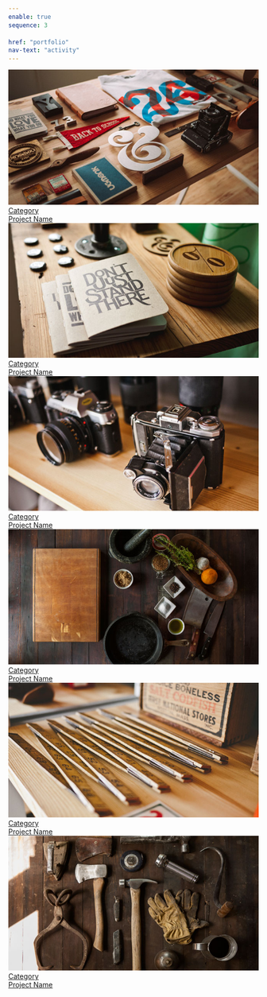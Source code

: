 ```yaml
---
enable: true
sequence: 3

href: "portfolio"
nav-text: "activity"
---
```


<section class="p-0" id="portfolio">
    <div class="container-fluid p-0">
        <div class="row no-gutters popup-gallery">
            <div class="col-lg-4 col-sm-6">
                <a class="portfolio-box" href="img/portfolio/fullsize/1.jpg">
                    <img class="img-fluid" src="img/portfolio/thumbnails/1.jpg" alt="">
                    <div class="portfolio-box-caption">
                        <div class="portfolio-box-caption-content">
                            <div class="project-category text-faded">
                                Category
                            </div>
                            <div class="project-name">
                                Project Name
                            </div>
                        </div>
                    </div>
                </a>
            </div>
            <div class="col-lg-4 col-sm-6">
                <a class="portfolio-box" href="img/portfolio/fullsize/2.jpg">
                    <img class="img-fluid" src="img/portfolio/thumbnails/2.jpg" alt="">
                    <div class="portfolio-box-caption">
                        <div class="portfolio-box-caption-content">
                            <div class="project-category text-faded">
                                Category
                            </div>
                            <div class="project-name">
                                Project Name
                            </div>
                        </div>
                    </div>
                </a>
            </div>
            <div class="col-lg-4 col-sm-6">
                <a class="portfolio-box" href="img/portfolio/fullsize/3.jpg">
                    <img class="img-fluid" src="img/portfolio/thumbnails/3.jpg" alt="">
                    <div class="portfolio-box-caption">
                        <div class="portfolio-box-caption-content">
                            <div class="project-category text-faded">
                                Category
                            </div>
                            <div class="project-name">
                                Project Name
                            </div>
                        </div>
                    </div>
                </a>
            </div>
            <div class="col-lg-4 col-sm-6">
                <a class="portfolio-box" href="img/portfolio/fullsize/4.jpg">
                    <img class="img-fluid" src="img/portfolio/thumbnails/4.jpg" alt="">
                    <div class="portfolio-box-caption">
                        <div class="portfolio-box-caption-content">
                            <div class="project-category text-faded">
                                Category
                            </div>
                            <div class="project-name">
                                Project Name
                            </div>
                        </div>
                    </div>
                </a>
            </div>
            <div class="col-lg-4 col-sm-6">
                <a class="portfolio-box" href="img/portfolio/fullsize/5.jpg">
                    <img class="img-fluid" src="img/portfolio/thumbnails/5.jpg" alt="">
                    <div class="portfolio-box-caption">
                        <div class="portfolio-box-caption-content">
                            <div class="project-category text-faded">
                                Category
                            </div>
                            <div class="project-name">
                                Project Name
                            </div>
                        </div>
                    </div>
                </a>
            </div>
            <div class="col-lg-4 col-sm-6">
                <a class="portfolio-box" href="img/portfolio/fullsize/6.jpg">
                    <img class="img-fluid" src="img/portfolio/thumbnails/6.jpg" alt="">
                    <div class="portfolio-box-caption">
                        <div class="portfolio-box-caption-content">
                            <div class="project-category text-faded">
                                Category
                            </div>
                            <div class="project-name">
                                Project Name
                            </div>
                        </div>
                    </div>
                </a>
            </div>
        </div>
    </div>
</section>
